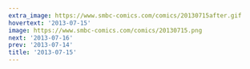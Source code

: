 ```yaml
---
extra_image: https://www.smbc-comics.com/comics/20130715after.gif
hovertext: '2013-07-15'
image: https://www.smbc-comics.com/comics/20130715.png
next: '2013-07-16'
prev: '2013-07-14'
title: '2013-07-15'
---
```

